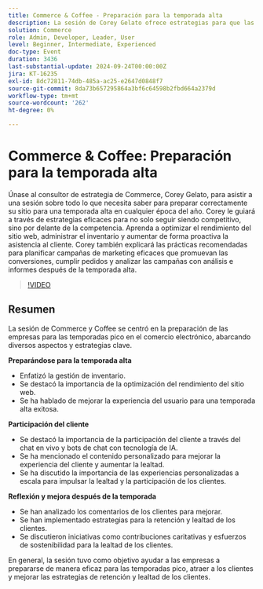 ```yaml
---
title: Commerce & Coffee - Preparación para la temporada alta
description: La sesión de Corey Gelato ofrece estrategias para que las empresas de comercio electrónico sobresalgan durante las temporadas pico optimizando el rendimiento del sitio web, administrando el inventario, mejorando la participación de los clientes con las herramientas de IA y aprovechando los análisis de postemporada para mejorar la retención y la lealtad.
solution: Commerce
role: Admin, Developer, Leader, User
level: Beginner, Intermediate, Experienced
doc-type: Event
duration: 3436
last-substantial-update: 2024-09-24T00:00:00Z
jira: KT-16235
exl-id: 8dc72811-74db-485a-ac25-e2647d0848f7
source-git-commit: 8da73b657295864a3bf6c64598b2fbd664a2379d
workflow-type: tm+mt
source-wordcount: '262'
ht-degree: 0%

---
```


# Commerce &amp; Coffee: Preparación para la temporada alta

Únase al consultor de estrategia de Commerce, Corey Gelato, para asistir a una sesión sobre todo lo que necesita saber para preparar correctamente su sitio para una temporada alta en cualquier época del año. Corey le guiará a través de estrategias eficaces para no solo seguir siendo competitivo, sino por delante de la competencia. Aprenda a optimizar el rendimiento del sitio web, administrar el inventario y aumentar de forma proactiva la asistencia al cliente. Corey también explicará las prácticas recomendadas para planificar campañas de marketing eficaces que promuevan las conversiones, cumplir pedidos y analizar las campañas con análisis e informes después de la temporada alta.

>[!VIDEO](https://video.tv.adobe.com/v/3434700/?learn=on)

## Resumen

La sesión de Commerce y Coffee se centró en la preparación de las empresas para las temporadas pico en el comercio electrónico, abarcando diversos aspectos y estrategias clave.

**Preparándose para la temporada alta**

* Enfatizó la gestión de inventario.
* Se destacó la importancia de la optimización del rendimiento del sitio web.
* Se ha hablado de mejorar la experiencia del usuario para una temporada alta exitosa.

**Participación del cliente**

* Se destacó la importancia de la participación del cliente a través del chat en vivo y bots de chat con tecnología de IA.
* Se ha mencionado el contenido personalizado para mejorar la experiencia del cliente y aumentar la lealtad.
* Se ha discutido la importancia de las experiencias personalizadas a escala para impulsar la lealtad y la participación de los clientes.

**Reflexión y mejora después de la temporada**

* Se han analizado los comentarios de los clientes para mejorar.
* Se han implementado estrategias para la retención y lealtad de los clientes.
* Se discutieron iniciativas como contribuciones caritativas y esfuerzos de sostenibilidad para la lealtad de los clientes.

En general, la sesión tuvo como objetivo ayudar a las empresas a prepararse de manera eficaz para las temporadas pico, atraer a los clientes y mejorar las estrategias de retención y lealtad de los clientes.
